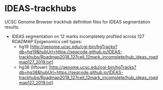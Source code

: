 # IDEAS-trackhubs

UCSC Genome Browser trackhub definition files for IDEAS segmentation results.

* IDEAS segmentation on 12 marks incompletely profiled across 127 ROADMAP Epigenomics cell types: 
  * hg19 [http://genome.ucsc.edu/cgi-bin/hgTracks?db=hg19&hubUrl=https://seqcode.github.io/IDEAS-trackhubs/Roadmap2018_127cell_12mark_incomplete/hub_ideas_roadmap127_2019.txt]
  * hg38 (liftover) [http://genome.ucsc.edu/cgi-bin/hgTracks?db=hg38&hubUrl=https://seqcode.github.io/IDEAS-trackhubs/Roadmap2018_127cell_12mark_incomplete/hub_ideas_roadmap127_2019.txt]


